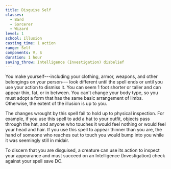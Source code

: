 ```yaml
---
title: Disguise Self
classes:
  - Bard
  - Sorcerer
  - Wizard
level: 1
school: Illusion
casting_time: 1 action
range: Self
components: V, S
duration: 1 hour
saving_throw: Intelligence (Investigation) disbelief
---
```


You make yourself---including your clothing, armor, weapons, and other belongings on your person--- look different until the spell ends or until you use your action to dismiss it. You can seem 1 foot shorter or taller and can appear thin, fat, or in between. You can't change your body type, so you must adopt a form that has the same basic arrangement of limbs. Otherwise, the extent of the illusion is up to you.

The changes wrought by this spell fail to hold up to physical inspection. For example, if you use this spell to add a hat to your outfit, objects pass through the hat, and anyone who touches it would feel nothing or would feel your head and hair. If you use this spell to appear thinner than you are, the hand of someone who reaches out to touch you would bump into you while it was seemingly still in midair.

To discern that you are disguised, a creature can use its action to inspect your appearance and must succeed on an Intelligence (Investigation) check against your spell save DC.
